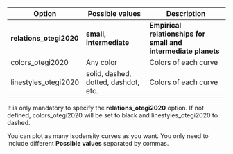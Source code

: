 | Option | Possible values | Description |
| ------------- | ------------- | ------------- |
| **relations_otegi2020** | **small, intermediate** | **Empirical relationships for small and intermediate planets** |
| colors_otegi2020 | Any color | Colors of each curve |
| linestyles_otegi2020 | solid, dashed, dotted, dashdot, etc. | Colors of each curve |

It is only mandatory to specify the **relations_otegi2020** option. If not defined, colors_otegi2020 will be set to black and linestyles_otegi2020 to dashed.


You can plot as many isodensity curves as you want. You only need to include different **Possible values** separated by commas. 
